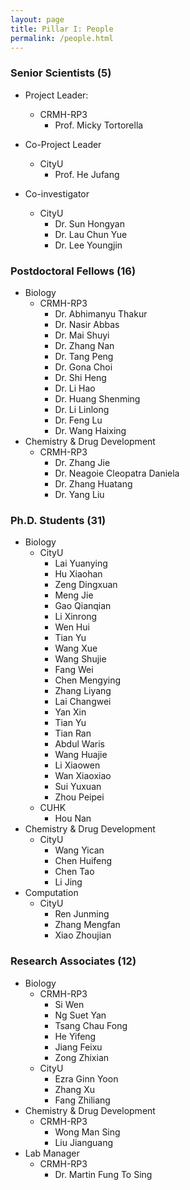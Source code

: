 ```yaml
---
layout: page
title: Pillar I: People
permalink: /people.html
---
```


### Senior Scientists (5)

- Project Leader:
  - CRMH-RP3
    - Prof. Micky Tortorella
  
- Co-Project Leader
  - CityU
    - Prof. He Jufang

- Co-investigator
  - CityU
    - Dr. Sun Hongyan
    - Dr. Lau Chun Yue
    - Dr. Lee Youngjin


### Postdoctoral Fellows (16)

- Biology
  - CRMH-RP3
    - Dr. Abhimanyu Thakur 
    - Dr. Nasir Abbas
    - Dr. Mai Shuyi
    - Dr. Zhang Nan 
    - Dr. Tang Peng
    - Dr. Gona Choi
    - Dr. Shi Heng
    - Dr. Li Hao
    - Dr. Huang Shenming
    - Dr. Li Linlong
    - Dr. Feng Lu
    - Dr. Wang Haixing
- Chemistry & Drug Development
  - CRMH-RP3
    - Dr. Zhang Jie
    - Dr. Neagoie Cleopatra Daniela
    - Dr. Zhang Huatang
    - Dr. Yang Liu

### Ph.D. Students (31)

- Biology
  - CityU
    - Lai Yuanying
    - Hu Xiaohan
    - Zeng Dingxuan
    - Meng Jie
    - Gao Qianqian
    - Li Xinrong
    - Wen Hui 
    - Tian Yu 
    - Wang Xue
    - Wang Shujie
    - Fang Wei
    - Chen Mengying 
    - Zhang Liyang 
    - Lai Changwei 
    - Yan Xin 
    - Tian Yu
    - Tian Ran 
    - Abdul Waris
    - Wang Huajie 
    - Li Xiaowen 
    - Wan Xiaoxiao 
    - Sui Yuxuan 
    - Zhou Peipei 
  - CUHK
    - Hou Nan
- Chemistry & Drug Development
  - CityU
    - Wang Yican
    - Chen Huifeng
    - Chen Tao
    - Li Jing
- Computation
  - CityU
    - Ren Junming
    - Zhang Mengfan
    - Xiao Zhoujian

### Research Associates (12)

- Biology
  - CRMH-RP3
    - Si Wen
    - Ng Suet Yan
    - Tsang Chau Fong
    - He Yifeng
    - Jiang Feixu
    - Zong Zhixian
  - CityU
    - Ezra Ginn Yoon
    - Zhang Xu
    - Fang Zhiliang
- Chemistry & Drug Development
  - CRMH-RP3
    - Wong Man Sing
    - Liu Jianguang
- Lab Manager
  - CRMH-RP3
    - Dr. Martin Fung To Sing